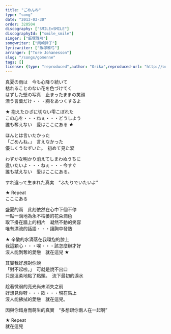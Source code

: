 ```yaml
---
title: "ごめんね"
type: "song"
date: "2013-03-30"
order: 320504
discography: ["SMILE×SMILE"]
discographyId: ["smile_smile"]
singer: ["飯塚雅弓"]
songwriter: ["岡崎律子"]
lyricwriter: ["飯塚雅弓"]
arranger: ["Tore Johanesson"]
slug: "/songs/gomenne"
tags: []
license: {type: "reproduced",author: "Orika",reproduced-url: "http://orikamushi.myweb.hinet.net",reproduced-website: "織歌蟲"}
---
```


真夏の雨は　今も心降り続いて   
枯れることのない花を色づけてく   
はずした壁の写真　止まったままの笑顔   
漂う言葉だけ・・・胸をあつくするよ  
  
★ 抱えたひざに切ない雫こぼれた   
この心を・・・ねぇ・・・どうしよう   
誰も奪えない　愛はここにある ★   
  
ほんとは言いたかった   
「ごめんね。」　言えなかった   
優しくうなずいた。　初めて見た涙   
  
わずかな明かり消えてしまわぬうちに   
逢いたいよ・・・ねぇ・・・今すぐ   
誰も拭えない　愛はここにある。   
  
すれ違って生まれた真実　“ふたりでいたいよ”  
  
★ Repeat  
ここにある  
  
盛夏的雨　此刻依然在心中下個不停  
一點一滴地為永不枯萎的花朵潤色  
取下掛在牆上的相片　凝然不動的笑容  
唯有漂流的話語・・・讓胸中發熱  
  
★ 辛酸的水滴落在我環抱的膝上  
我這顆心・・・唉・・・該怎麼辦才好  
沒人能剝奪的愛戀　就在這兒 ★   
  
其實我好想對你說  
「對不起啦。」　可就是說不出口  
只是溫柔地點了點頭。　流下最初的淚水  
  
趁著微弱的亮光尚未消失之前  
好想見你呀・・・欸・・・現在馬上  
沒人能拂拭的愛戀　就在這兒。   
  
因與你錯身而萌生的真實　“多想跟你兩人在一起啊”  
  
★ Repeat  
就在這兒
